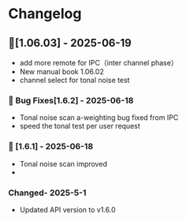 
# Changelog
## 🐛[1.06.03] - 2025-06-19
- add more remote for IPC（inter channel phase）
- New manual book 1.06.02
- channel select for tonal noise test
###  🐛 Bug Fixes[1.6.2] - 2025-06-18
- Tonal noise scan a-weighting bug fixed from IPC
- speed the tonal test per user request
### 🧰 [1.6.1] - 2025-06-18
- Tonal noise scan improved
- 
### Changed- 2025-5-1
- Updated API version to v1.6.0
